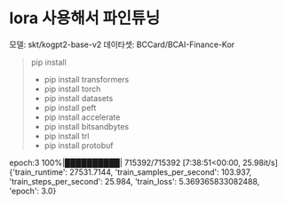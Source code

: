 # lora 사용해서 파인튜닝
모델: skt/kogpt2-base-v2
데이타셋: BCCard/BCAI-Finance-Kor

> pip install
>- pip install transformers
>- pip install torch
>- pip install datasets
>- pip install peft
>- pip install accelerate
>- pip install bitsandbytes
>- pip install trl
>- pip install protobuf



epoch:3
100%|██████████| 715392/715392 [7:38:51<00:00, 25.98it/s]
{'train_runtime': 27531.7144, 'train_samples_per_second': 103.937, 'train_steps_per_second': 25.984, 'train_loss': 5.369365833082488, 'epoch': 3.0}